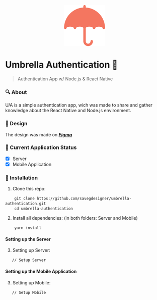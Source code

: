 <p align="center">
   <img src=".github/umbrella.svg"/>
</p>

# Umbrella Authentication :closed_umbrella:

> Authentication App w/ Node.js &amp; React Native

### :mag: About

U/A is a simple authentication app, wich was made to share and gather knowledge about the React Native and Node.js environment.

### :sparkler: Design

The design was made on [**_Figma_**](https://www.figma.com/file/EMhzun4ov1Kx13xBYmacjy/Umbrella-Authentication?node-id=0%3A1)

### :pushpin: Current Application Status

- [x] Server
- [x] Mobile Application 

### :construction_worker: Installation

1. Clone this repo: 

```
    git clone https://github.com/savegdesigner/umbrella-authentication.git
    cd umbrella-authentication

```

2. Install all dependencies: (in both folders: Server and Mobile)

```
    yarn install

```

#### Setting up the Server

3. Setting up Server: 

```
   // Setup Server

```

#### Setting up the Mobile Application

3. Setting up Mobile: 

```
   // Setup Mobile

```
